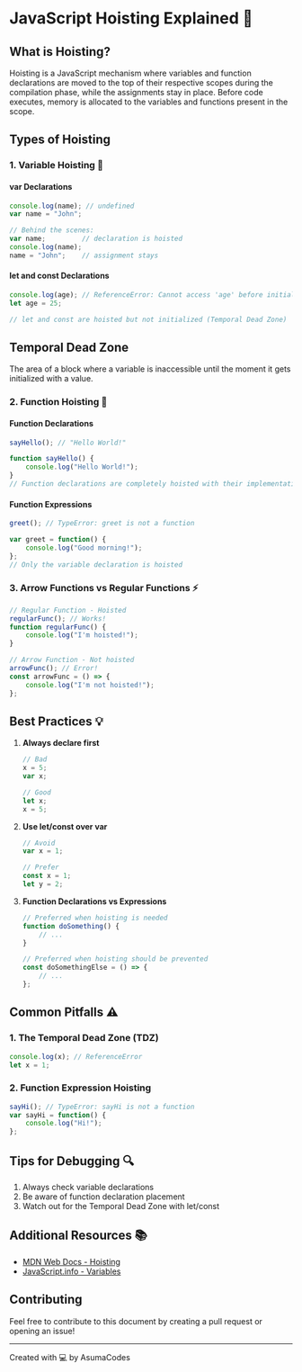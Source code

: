 # JavaScript Hoisting Explained 🚀

## What is Hoisting?

Hoisting is a JavaScript mechanism where variables and function declarations are moved to the top of their respective scopes during the compilation phase, while the assignments stay in place.
Before code executes, memory is allocated to the variables and functions present in the scope.

## Types of Hoisting

### 1. Variable Hoisting 📝

#### var Declarations
```javascript
console.log(name); // undefined
var name = "John";

// Behind the scenes:
var name;         // declaration is hoisted
console.log(name);
name = "John";    // assignment stays
```

#### let and const Declarations
```javascript
console.log(age); // ReferenceError: Cannot access 'age' before initialization
let age = 25;

// let and const are hoisted but not initialized (Temporal Dead Zone)
```

## Temporal Dead Zone
The area of a block where a variable is inaccessible until the moment it gets initialized with a value.

### 2. Function Hoisting 🔄

#### Function Declarations
```javascript
sayHello(); // "Hello World!"

function sayHello() {
    console.log("Hello World!");
}
// Function declarations are completely hoisted with their implementation
```

#### Function Expressions
```javascript
greet(); // TypeError: greet is not a function

var greet = function() {
    console.log("Good morning!");
};
// Only the variable declaration is hoisted
```

### 3. Arrow Functions vs Regular Functions ⚡

```javascript
// Regular Function - Hoisted
regularFunc(); // Works!
function regularFunc() {
    console.log("I'm hoisted!");
}

// Arrow Function - Not hoisted
arrowFunc(); // Error!
const arrowFunc = () => {
    console.log("I'm not hoisted!");
};
```

## Best Practices 💡

1. **Always declare first**
   ```javascript
   // Bad
   x = 5;
   var x;

   // Good
   let x;
   x = 5;
   ```

2. **Use let/const over var**
   ```javascript
   // Avoid
   var x = 1;

   // Prefer
   const x = 1;
   let y = 2;
   ```

3. **Function Declarations vs Expressions**
   ```javascript
   // Preferred when hoisting is needed
   function doSomething() {
       // ...
   }

   // Preferred when hoisting should be prevented
   const doSomethingElse = () => {
       // ...
   };
   ```

## Common Pitfalls ⚠️

### 1. The Temporal Dead Zone (TDZ)
```javascript
console.log(x); // ReferenceError
let x = 1;
```

### 2. Function Expression Hoisting
```javascript
sayHi(); // TypeError: sayHi is not a function
var sayHi = function() {
    console.log("Hi!");
};
```

## Tips for Debugging 🔍

1. Always check variable declarations
2. Be aware of function declaration placement
3. Watch out for the Temporal Dead Zone with let/const

## Additional Resources 📚

- [MDN Web Docs - Hoisting](https://developer.mozilla.org/en-US/docs/Glossary/Hoisting)
- [JavaScript.info - Variables](https://javascript.info/variables)

## Contributing

Feel free to contribute to this document by creating a pull request or opening an issue!

---
Created with 💻 by AsumaCodes
